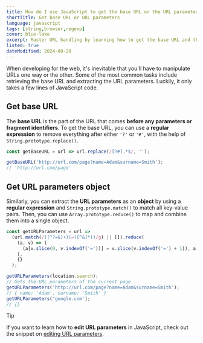 ```yaml
---
title: How do I use JavaScript to get the base URL or the URL parameters?
shortTitle: Get base URL or URL parameters
language: javascript
tags: [string,browser,regexp]
cover: blue-lake
excerpt: Master URL handling by learning how to get the base URL and the URL parameters as an object in JavaScript.
listed: true
dateModified: 2024-08-20
---
```


When developing for the web, it's inevitable that you'll have to manipulate URLs one way or the other. Some of the most common tasks include retrieving the base URL and extracting the URL parameters. Luckily, it only takes a few lines of JavaScript code.

## Get base URL

The **base URL** is the part of the URL that comes **before any parameters or fragment identifiers**. To get the base URL, you can use a **regular expression** to remove everything after either `'?'` or `'#'`, with the help of `String.prototype.replace()`.

```js
const getBaseURL = url => url.replace(/[?#].*$/, '');

getBaseURL('http://url.com/page?name=Adam&surname=Smith');
// 'http://url.com/page'
```

## Get URL parameters object

Similarly, you can extract the **URL parameters** as an **object** by using a **regular expression** and `String.prototype.match()` to match all key-value pairs. Then, you can use `Array.prototype.reduce()` to map and combine them into a single object.

```js
const getURLParameters = url =>
  (url.match(/([^?=&]+)(=([^&]*))/g) || []).reduce(
    (a, v) => (
      (a[v.slice(0, v.indexOf('='))] = v.slice(v.indexOf('=') + 1)), a
    ),
    {}
  );

getURLParameters(location.search);
// Gets the URL parameters of the current page
getURLParameters('http://url.com/page?name=Adam&surname=Smith');
// { name: 'Adam', surname: 'Smith' }
getURLParameters('google.com');
// {}
```

> [!TIP]
>
> If you want to learn how to **edit URL parameters** in JavaScript, check out the snippet on [editing URL parameters](/js/s/edit-url-params).
